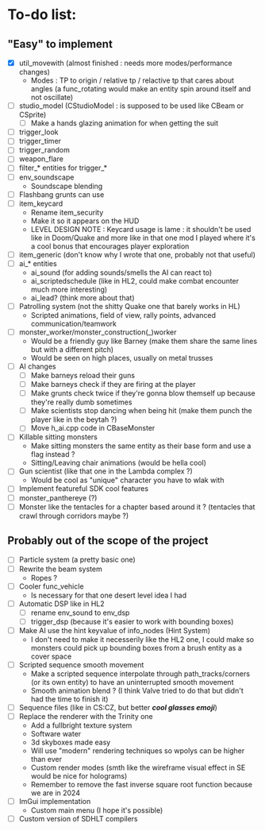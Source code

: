 # To-do list:
## "Easy" to implement
- [X] util_movewith (almost finished : needs more modes/performance changes)
  - Modes : TP to origin / relative tp / relactive tp that cares about angles (a func_rotating would make an entity spin around itself and not oscillate)
- [ ] studio_model (CStudioModel : is supposed to be used like CBeam or CSprite)
  - [ ] Make a hands glazing animation for when getting the suit
- [ ] trigger_look
- [ ] trigger_timer
- [ ] trigger_random
- [ ] weapon_flare
- [ ] filter_* entities for trigger_*
- [ ] env_soundscape
  - Soundscape blending
- [ ] Flashbang grunts can use
- [ ] item_keycard
  - Rename item_security
  - Make it so it appears on the HUD
  - LEVEL DESIGN NOTE : Keycard usage is lame : it shouldn't be used like in Doom/Quake and more like in that one mod I played where it's a cool bonus that encourages player exploration
- [ ] item_generic (don't know why I wrote that one, probably not that useful)
- [ ] ai_* entities
  - ai_sound (for adding sounds/smells the AI can react to)
  - ai_scriptedschedule (like in HL2, could make combat encounter much more interesting)
  - ai_lead? (think more about that)
- [ ] Patrolling system (not the shitty Quake one that barely works in HL)
  - Scripted animations, field of view, rally points, advanced communication/teamwork
- [ ] monster_worker/monster_construction(_)worker
  - Would be a friendly guy like Barney (make them share the same lines but with a different pitch)
  - Would be seen on high places, usually on metal trusses
- [ ] AI changes
  - [ ] Make barneys reload their guns
  - [ ] Make barneys check if they are firing at the player
  - [ ] Make grunts check twice if they're gonna blow themself up because they're really dumb sometimes
  - [ ] Make scientists stop dancing when being hit (make them punch the player like in the beytah ?)
  - [ ] Move h_ai.cpp code in CBaseMonster
- [ ] Killable sitting monsters
  - Make sitting monsters the same entity as their base form and use a flag instead ?
  - Sitting/Leaving chair animations (would be hella cool)
- [ ] Gun scientist (like that one in the Lambda complex ?)
  - Would be cool as "unique" character you have to wlak with
- [ ] Implement featureful SDK cool features
- [ ] monster_panthereye (?)
- [ ] Monster like the tentacles for a chapter based around it ? (tentacles that crawl through corridors maybe ?)
## Probably out of the scope of the project
- [ ] Particle system (a pretty basic one)
- [ ] Rewrite the beam system
  - Ropes ?
- [ ] Cooler func_vehicle
  - Is necessary for that one desert level idea I had
- [ ] Automatic DSP like in HL2
  - [ ] rename env_sound to env_dsp
  - [ ] trigger_dsp (because it's easier to work with bounding boxes)
- [ ] Make AI use the hint keyvalue of info_nodes (Hint System)
  - I don't need to make it necesserily like the HL2 one, I could make so monsters could pick up bounding boxes from a brush entity as a cover space
- [ ] Scripted sequence smooth movement
  - Make a scripted sequence interpolate through path_tracks/corners (or its own entity) to have an uninterrupted smooth movement
  - Smooth animation blend ? (I think Valve tried to do that but didn't had the time to finish it)
- [ ] Sequence files (like in CS:CZ, but better ***cool glasses emoji***)
- [ ] Replace the renderer with the Trinity one
  - Add a fullbright texture system
  - Software water
  - 3d skyboxes made easy
  - Will use "modern" rendering techniques so wpolys can be higher than ever
  - Custom render modes (smth like the wireframe visual effect in SE would be nice for holograms)
  - Remember to remove the fast inverse square root function because we are in 2024
- [ ] ImGui implementation
  - Custom main menu (I hope it's possible)
- [ ] Custom version of SDHLT compilers
